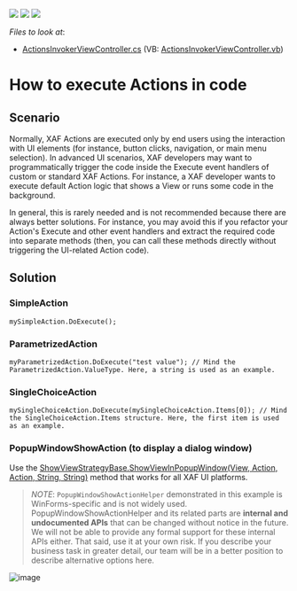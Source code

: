 <!-- default badges list -->
![](https://img.shields.io/endpoint?url=https://codecentral.devexpress.com/api/v1/VersionRange/128590153/22.2.4%2B)
[![](https://img.shields.io/badge/Open_in_DevExpress_Support_Center-FF7200?style=flat-square&logo=DevExpress&logoColor=white)](https://supportcenter.devexpress.com/ticket/details/E1393)
[![](https://img.shields.io/badge/📖_How_to_use_DevExpress_Examples-e9f6fc?style=flat-square)](https://docs.devexpress.com/GeneralInformation/403183)
<!-- default badges end -->
<!-- default file list -->
*Files to look at*:

* [ActionsInvokerViewController.cs](./CS/WinWebSolution.Module.Win/ActionsInvokerViewController.cs) (VB: [ActionsInvokerViewController.vb](./VB/WinWebSolution.Module.Win/ActionsInvokerViewController.vb))
<!-- default file list end -->
# How to execute Actions in code

## Scenario

Normally, XAF Actions are executed only by end users using the interaction with UI elements (for instance, button clicks, navigation, or main menu selection). In advanced UI scenarios, XAF developers may want to programmatically trigger the code inside the Execute event handlers of custom or standard XAF Actions. For instance, a XAF developer wants to execute default Action logic that shows a View or runs some code in the background.

In general, this is rarely needed and is not recommended because there are always better solutions. For instance, you may avoid this if you refactor your Action's Execute and other event handlers and extract the required code into separate methods (then, you can call these methods directly without triggering the UI-related Action code).

## Solution

### SimpleAction

`mySimpleAction.DoExecute();`

### ParametrizedAction

`myParametrizedAction.DoExecute("test value"); // Mind the ParametrizedAction.ValueType. Here, a string is used as an example.`

### SingleChoiceAction

`mySingleChoiceAction.DoExecute(mySingleChoiceAction.Items[0]); // Mind the SingleChoiceAction.Items structure. Here, the first item is used as an example.`

### PopupWindowShowAction (to display a dialog window)

Use the [ShowViewStrategyBase.ShowViewInPopupWindow(View, Action, Action, String, String)](https://docs.devexpress.com/eXpressAppFramework/DevExpress.ExpressApp.ShowViewStrategyBase.ShowViewInPopupWindow(DevExpress.ExpressApp.View-System.Action-System.Action-System.String-System.String)) method that works for all XAF UI platforms.

>*NOTE*: `PopupWindowShowActionHelper` demonstrated in this example is WinForms-specific and is not widely used. PopupWindowShowActionHelper and its related parts are **internal and undocumented APIs** that can be changed without notice in the future. We will not be able to provide any formal support for these internal APIs either. That said, use it at your own risk. If you describe your business task in greater detail, our team will be in a better position to describe alternative options here.


![image](https://user-images.githubusercontent.com/14300209/227978022-a50434fa-413f-4634-b0ba-09936fd82927.png)

